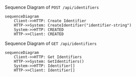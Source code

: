 
Sequence Diagram of `POST /api/identifiers`

```mermaid
sequenceDiagram
    Client->>HTTP: Create Identifier 
    HTTP->>System: CreateIdentifier("identifier-string")
    System->>HTTP: CREATED
    HTTP->>Client: CREATED
 ```


Sequence Diagram of `GET /api/identifiers`

```mermaid
sequenceDiagram
    Client->>HTTP: Get Identifiers 
    HTTP->>System: GetIdentifiers()
    System->>HTTP: Identifier[]
    HTTP->>Client: Identifier[]
 ```

